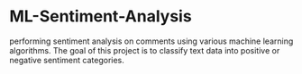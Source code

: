 # ML-Sentiment-Analysis
performing sentiment analysis on comments using various machine learning algorithms. The goal of this project is to classify text data into positive or negative sentiment categories.
